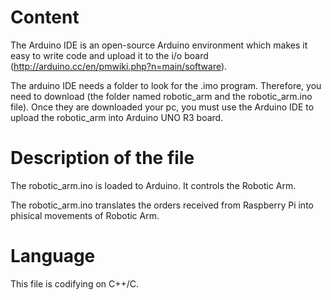 Content
=======
The Arduino IDE is an open-source Arduino environment which makes it easy to write code and upload it to the i/o board (http://arduino.cc/en/pmwiki.php?n=main/software).<br>

The arduino IDE needs a folder to look for the .imo program. Therefore, you need to download (the folder named robotic_arm and the robotic_arm.ino file). Once they are downloaded your pc, you must use the Arduino IDE to upload the robotic_arm into Arduino UNO R3 board.<br>

Description of the file
=======================
The robotic_arm.ino is loaded to Arduino. It controls the Robotic Arm.<br>

The robotic_arm.ino translates the orders received from Raspberry Pi into phisical movements of Robotic Arm.<br>

Language
========
This file is codifying on C++/C.
